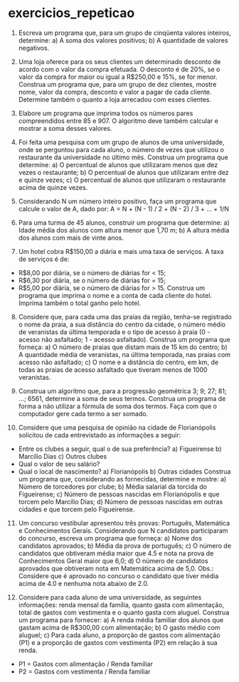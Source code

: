 # exercicios_repeticao

1. Escreva um programa que, para um grupo de cinqüenta valores inteiros, 
determine:
a) A soma dos valores positivos;
b) A quantidade de valores negativos.

2. Uma loja oferece para os seus clientes um determinado desconto de 
acordo com o valor da compra efetuada. O desconto é de 20%, se o valor da 
compra for maior ou igual a R$250,00 e 15%, se for menor. Construa um 
programa que, para um grupo de dez clientes, mostre nome, valor da compra, 
desconto e valor a pagar de cada cliente. Determine também o quanto a loja 
arrecadou com esses clientes.

3. Elabore um programa que imprima todos os números pares 
compreendidos entre 85 e 907. O algoritmo deve também calcular e mostrar a 
soma desses valores.

4. Foi feita uma pesquisa com um grupo de alunos de uma universidade, 
onde se perguntou para cada aluno, o número de vezes que utilizou o 
restaurante da universidade no último mês. Construa um programa que 
determine:
a) O percentual de alunos que utilizaram menos que dez vezes o 
restaurante;
b) O percentual de alunos que utilizaram entre dez e quinze vezes;
c) O percentual de alunos que utilizaram o restaurante acima de quinze 
vezes.

5. Considerando N um número inteiro positivo, faça um programa que 
calcule o valor de A, dado por:
A = N + (N - 1) / 2 + (N - 2) / 3 + ... + 1/N

6. Para uma turma de 45 alunos, construir um programa que determine:
a) Idade média dos alunos com altura menor que 1,70 m;
b) A altura média dos alunos com mais de vinte anos.

7. Um hotel cobra R$150,00 a diária e mais uma taxa de serviços. A taxa 
de serviços é de:
- R$8,00 por diária, se o número de diárias for < 15;
- R$6,30 por diária, se o número de diárias for = 15;
- R$5,00 por diária, se o número de diárias for > 15.
Construa um programa que imprima o nome e a conta de cada cliente do hotel. 
Imprima também o total ganho pelo hotel.

8. Considere que, para cada uma das praias da região, tenha-se registrado 
o nome da praia, a sua distância do centro da cidade, o número médio de 
veranistas da última temporada e o tipo de acesso à praia (0 - acesso não 
asfaltado; 1 - acesso asfaltado). Construa um programa que forneça:
a) O número de praias que distam mais de 15 km do centro;
b) A quantidade média de veranistas, na última temporada, nas praias com 
acesso não asfaltado;
c) O nome e a distância do centro, em km, de todas as praias de acesso 
asfaltado que tiveram menos de 1000 veranistas.

9. Construa um algoritmo que, para a progressão geométrica 3; 9; 27; 81;
...; 6561, determine a soma de seus termos. Construa um programa de forma a 
não utilizar a fórmula de soma dos termos. Faça com que o computador gere 
cada termo a ser somado.

10. Considere que uma pesquisa de opinião na cidade de Florianópolis 
solicitou de cada entrevistado as informações a seguir: 
- Entre os clubes a seguir, qual o de sua preferência?
a) Figueirense
b) Marcílio Dias
c) Outros clubes
- Qual o valor de seu salário?
- Qual o local de nascimento?
a) Florianópolis
b) Outras cidades
Construa um programa que, considerando as fornecidas, determine e 
mostre:
a) Número de torcedores por clube;
b) Média salarial da torcida do Figueirense;
c) Número de pessoas nascidas em Florianópolis e que torcem pelo
Marcílio Dias;
d) Número de pessoas nascidas em outras cidades e que torcem pelo
Figueirense.

11. Um concurso vestibular apresentou três provas: Português, Matemática 
e Conhecimentos Gerais. Considerando que N candidatos participaram do 
concurso, escreva um programa que forneça:
a) Nome dos candidatos aprovados;
b) Média da prova de português;
c) O número de candidatos que obtiveram média maior que 4.5 e nota na 
prova de Conhecimentos Geral maior que 6,0;
d) O número de candidatos aprovados que obtiveram nota em Matemática 
acima de 5,0.
 Obs.: Considere que é aprovado no concurso o candidato que tiver média 
acima de 4.0 e nenhuma nota abaixo de 2.0.

12. Considere para cada aluno de uma universidade, as seguintes
informações: renda mensal da família, quanto gasta com alimentação, total de 
gastos com vestimenta e o quanto gasta com aluguel. Construa um programa
para fornecer:
a) A renda média familiar dos alunos que gastam acima de R$300,00 com 
alimentação;
b) O gasto médio com aluguel;
c) Para cada aluno, a proporção de gastos com alimentação (P1) e a 
proporção de gastos com vestimenta (P2) em relação à sua renda.
- P1 = Gastos com alimentação / Renda familiar
- P2 = Gastos com vestimenta / Renda familiar